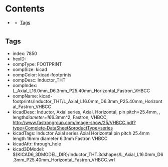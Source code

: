 



Contents
========

* [](#)
	* [Tags](#tags)

# 

## Tags

- index: 7850
- hexID: 
- oompType: FOOTPRINT
- oompSize: kicad
- oompColor: kicad-footprints
- oompDesc: Inductor_THT
- oompIndex: L_Axial_L16.0mm_D6.3mm_P25.40mm_Horizontal_Fastron_VHBCC
- oompName: kicad-footprints/Inductor_THT/L_Axial_L16.0mm_D6.3mm_P25.40mm_Horizontal_Fastron_VHBCC
- kicadDesc: Inductor, Axial series, Axial, Horizontal, pin pitch=25.4mm, , length*diameter=16*6.3mm^2, Fastron, VHBCC, http://www.fastrongroup.com/image-show/25/VHBCC.pdf?type=Complete-DataSheet&productType=series
- kicadTags: Inductor Axial series Axial Horizontal pin pitch 25.4mm  length 16mm diameter 6.3mm Fastron VHBCC
- kicadAttr: through_hole
- kicad3DModel: ${KICAD6_3DMODEL_DIR}/Inductor_THT.3dshapes/L_Axial_L16.0mm_D6.3mm_P25.40mm_Horizontal_Fastron_VHBCC.wrl
